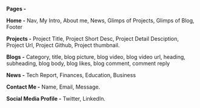 **********Pages -**********

********Home -******** Nav, My Intro, About me, News, Glimps of Projects, Glimps of Blog, Footer

****************Projects -**************** Project Title, Project Short Desc, Project Detail Desciption, Project Url, Project Github, Project thumbnail.

**Blogs -** Category, title, blog picture, blog video, blog video url, heading, subheading, blog body, blog likes, blog comment, comment reply

**News -** Tech Report, Finances, Education, Business

********************Contact Me -******************** Name, Email, Message.

************Social Media Profile -************ Twitter, LinkedIn.
